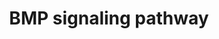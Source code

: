 ---
annotations:
- type: Pathway Ontology
  value: Bone morphogenetic proteins signaling pathway
authors:
- SFGKrens
- Khanspers
- MaintBot
- Thomas
- Christine Chichester
- Mkutmon
- DeSl
- Egonw
- L Dupuis
- Laurent
description: The bone morphogenetic protein (BMP) signalling pathway play critical
  roles in germ layer induction and patterning in early zebrafish embryos. Smad2/3
  and Smad1/5/8 are intracellular effectors of BMPs. These Smads regulate, in cooperation
  with other factors, transcription of hundreds of target genes in the nucleus. The
  activity and stability of Smads are regulated by phosphorylation modifications.
last-edited: 2021-05-28
organisms:
- Danio rerio
redirect_from:
- /index.php/Pathway:WP211
- /instance/WP211
schema-jsonld:
- '@context': https://schema.org/
  '@id': https://wikipathways.github.io/pathways/WP211.html
  '@type': Dataset
  creator:
    '@type': Organization
    name: WikiPathways
  description: The bone morphogenetic protein (BMP) signalling pathway play critical
    roles in germ layer induction and patterning in early zebrafish embryos. Smad2/3
    and Smad1/5/8 are intracellular effectors of BMPs. These Smads regulate, in cooperation
    with other factors, transcription of hundreds of target genes in the nucleus.
    The activity and stability of Smads are regulated by phosphorylation modifications.
  keywords:
  - bmp2a
  - twsg1b
  - smurf-1(WWP1)
  - twsg1a
  - snai2
  - vent
  - acvr1/lost a fin (laf)
  - admp
  - smad7
  - vox
  - gremlin 1
  - bmp7/snailhouse (snh)
  - bmp1a
  - bmp5l
  - msx d
  - follistatin
  - bmpr1bb
  - smad6a
  - prdc
  - bmp1l
  - bmpr1ba
  - msx a
  - smad6
  - smad4
  - bmp1a/tolloid
  - msx c
  - Nucleoporin like protein RAB
  - tolloid-like 1/mini fin (mfn)
  - gata2
  - tbx2b
  - snai1a
  - bmp8
  - bmper
  - smad8
  - bmpr1ab
  - gata5
  - bmp3
  - gata6
  - Ubiquitin carrier protein
  - bmp1b/tolloid
  - tbx2a
  - noggin1
  - snip1
  - follistatin-like 1
  - noggin2
  - gata1/vlad tepes (vlt)
  - rack1 (gnb2l1)
  - acvr2b
  - bmp1b
  - kheper/zfhx1
  - pcca
  - hrb
  - rpl15
  - gata4
  - gata3
  - bambi
  - crim1
  - bmp6
  - bmp2b
  - smad1
  - bmpr2
  - smurf2
  - follistatin 2
  - id3
  - msx e
  - snai1b
  - deltaNP63/tp73l
  - bmp5
  - noggin3
  - chordin/dino(din)
  - bmp15
  - smad5/somitabun (sbn)
  - bmp2b/swirl(swr)
  - acvrl1/violet beauregarde (vbg)
  - follistatin like
  - bmp4
  - goosecoid
  - bmpr1a
  - bmp7
  - smad6b
  - msx b
  license: CC0
  name: BMP signaling pathway
seo: CreativeWork
title: BMP signaling pathway
wpid: WP211
---